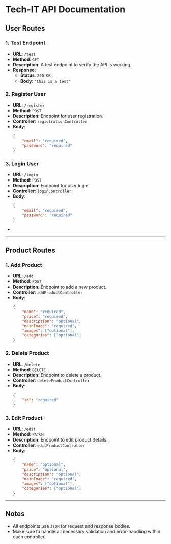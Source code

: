 
# Tech-IT API Documentation

## User Routes

### 1. Test Endpoint
- **URL**: `/test`
- **Method**: `GET`
- **Description**: A test endpoint to verify the API is working.
- **Response**: 
  - **Status**: `200 OK`
  - **Body**: `"this is a test"`

### 2. Register User
- **URL**: `/register`
- **Method**: `POST`
- **Description**: Endpoint for user registration.
- **Controller**: `registrationController`
- **Body**:
    ```json
    {
        "email": "required",
        "password": "required"
    }
    ```

### 3. Login User
- **URL**: `/login`
- **Method**: `POST`
- **Description**: Endpoint for user login.
- **Controller**: `loginController`
- **Body**:
    ```json
    {
        "email": "required",
        "password": "required"
    }
    ```
-
---

## Product Routes

### 1. Add Product
- **URL**: `/add`
- **Method**: `POST`
- **Description**: Endpoint to add a new product.
- **Controller**: `addProductController`
- **Body**:
    ```json
    {
        "name": "required",
        "price": "required",
        "description": "optional",
        "mainImage": "required",
        "images": ["optional"],
        "categories": ["optional"]
    }
    ```

### 2. Delete Product
- **URL**: `/delete`
- **Method**: `DELETE`
- **Description**: Endpoint to delete a product.
- **Controller**: `deleteProductController`
- **Body**:
    ```json
    {
        "id": "required"
    }
    ```

### 3. Edit Product
- **URL**: `/edit`
- **Method**: `PATCH`
- **Description**: Endpoint to edit product details.
- **Controller**: `editProductController`
- **Body**:
    ```json
    {
        "name": "optional",
        "price": "optional",
        "description": "optional",
        "mainImage": "required",
        "images": ["optional"],
        "categories": ["optional"]
    }
    ```

---

## Notes
- All endpoints use `JSON` for request and response bodies.
- Make sure to handle all necessary validation and error-handling within each controller.
